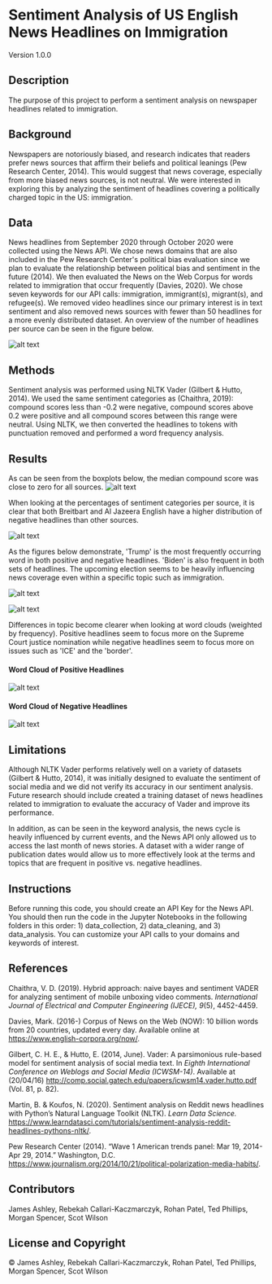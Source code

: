 # Sentiment Analysis of US English News Headlines on Immigration

Version 1.0.0

## Description
The purpose of this project to perform a sentiment analysis on newspaper headlines related to immigration.

## Background
Newspapers are notoriously biased, and research indicates that readers prefer news sources that affirm their beliefs and political leanings (Pew Research Center, 2014). This would suggest that news coverage, especially from more biased news sources, is not neutral. We were interested in exploring this by analyzing the sentiment of headlines covering a politically charged topic in the US: immigration.

## Data
News headlines from September 2020 through October 2020 were collected using the News API. We chose news domains that are also included in the Pew Research Center's political bias evaluation since we plan to evaluate the relationship between political bias and sentiment in the future (2014). We then evaluated the News on the Web Corpus for words related to immigration that occur frequently (Davies, 2020). We chose seven keywords for our API calls: immigration, immigrant(s), migrant(s), and refugee(s). We removed video headlines since our primary interest is in text sentiment and also removed news sources with fewer than 50 headlines for a more evenly distributed dataset. An overview of the number of headlines per source can be seen in the figure below.  

![alt text](https://github.com/James-Ashley/sentiment_analysis/blob/main/images/newssourcesindataset.png "Headlines per Source")

## Methods
Sentiment analysis was performed using NLTK Vader (Gilbert & Hutto, 2014). We used the same sentiment categories as (Chaithra, 2019): compound scores less than -0.2 were negative, compound scores above 0.2 were positive and all compound scores between this range were neutral. Using NLTK, we then converted the headlines to tokens with punctuation removed and performed a word frequency analysis.

## Results
As can be seen from the boxplots below, the median compound score was close to zero for all sources. 
![alt text](https://github.com/James-Ashley/sentiment_analysis/blob/main/images/boxplotaveragecompoundscores.png "Boxplot Compound Scores" )

When looking at the percentages of sentiment categories per source, it is clear that both Breitbart and Al Jazeera English have a higher distribution of negative headlines than other sources. 

![alt text](https://github.com/James-Ashley/sentiment_analysis/blob/main/images/headlinesentimentspercent.png "Percent of Headlines by Sentiment Type")

As the figures below demonstrate, 'Trump' is the most frequently occurring word in both positive and negative headlines. 'Biden' is also frequent in both sets of headlines. The upcoming election seems to be heavily influencing news coverage even within a specific topic such as immigration. 

![alt text](https://github.com/James-Ashley/sentiment_analysis/blob/main/images/frequenttermspositive.png "Positive Headlines Keywords")

![alt text](https://github.com/James-Ashley/sentiment_analysis/blob/main/images/frequenttermsnegative.png "Negative Headlines Keywords")

Differences in topic become clearer when looking at word clouds (weighted by frequency). Positive headlines seem to focus more on the Supreme Court justice nomination while negative headlines seem to focus more on issues such as 'ICE' and the 'border'. 

#### Word Cloud of Positive Headlines

![alt text](https://github.com/James-Ashley/sentiment_analysis/blob/main/images/wordcloudpositive.png "Positive Headlines Word Cloud")

#### Word Cloud of Negative Headlines

![alt text](https://github.com/James-Ashley/sentiment_analysis/blob/main/images/wordcloudnegative.png "Negative Headlines Word Cloud")

## Limitations
Although NLTK Vader performs relatively well on a variety of datasets (Gilbert & Hutto, 2014), it was initially designed to evaluate the sentiment of social media and we did not verify its accuracy in our sentiment analysis. Future research should include created a training dataset of news headlines related to immigration to evaluate the accuracy of Vader and improve its performance.

In addition, as can be seen in the keyword analysis, the news cycle is heavily influenced by current events, and the News API only allowed us to access the last month of news stories. A dataset with a wider range of publication dates would allow us to more effectively look at the terms and topics that are frequent in positive vs. negative headlines. 

## Instructions
Before running this code, you should create an API Key for the News API. You should then run the code in the Jupyter Notebooks in the following folders in this order: 1) data_collection, 2) data_cleaning, and 3) data_analysis. You can customize your API calls to your domains and keywords of interest. 

## References 
Chaithra, V. D. (2019). Hybrid approach: naive bayes and sentiment VADER for analyzing sentiment of mobile unboxing video comments. *International Journal of Electrical and Computer Engineering (IJECE), 9*(5), 4452-4459.

Davies, Mark. (2016-) Corpus of News on the Web (NOW): 10 billion words from 20 countries, updated every day. Available online at https://www.english-corpora.org/now/.

Gilbert, C. H. E., & Hutto, E. (2014, June). Vader: A parsimonious rule-based model for sentiment analysis of social media text. In *Eighth International Conference on Weblogs and Social Media (ICWSM-14)*. Available at (20/04/16) http://comp.social.gatech.edu/papers/icwsm14.vader.hutto.pdf (Vol. 81, p. 82).

Martin, B. & Koufos, N. (2020). Sentiment analysis on Reddit news headlines with Python’s Natural Language Toolkit (NLTK). *Learn Data Science.* https://www.learndatasci.com/tutorials/sentiment-analysis-reddit-headlines-pythons-nltk/.

Pew Research Center (2014). “Wave 1 American trends panel: Mar 19, 2014-Apr 29, 2014.” Washington, D.C. https://www.journalism.org/2014/10/21/political-polarization-media-habits/. 


## Contributors
James Ashley, Rebekah Callari-Kaczmarczyk, Rohan Patel, Ted Phillips, Morgan Spencer, Scot Wilson

## License and Copyright
&copy; James Ashley, Rebekah Callari-Kaczmarczyk, Rohan Patel, Ted Phillips, Morgan Spencer, Scot Wilson